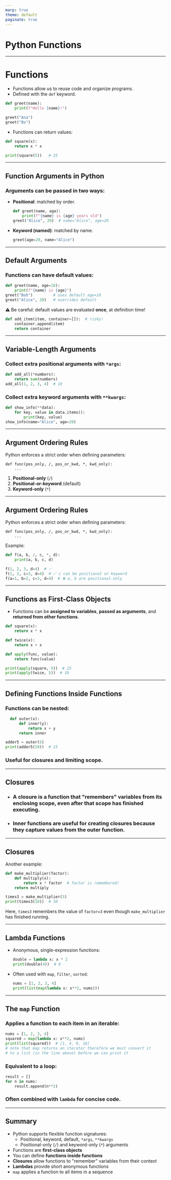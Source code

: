 ```yaml
---
marp: true
theme: default
paginate: true
---
```


# Python Functions

---
# Functions

- Functions allow us to reuse code and organize programs.
- Defined with the `def` keyword.

```python
def greet(name):
    print(f"Hello {name}!")

greet("Ana")
greet("Bo")
```

- Functions can return values:

```python
def square(x):
    return x * x

print(square(5))   # 25
```

---

## Function Arguments in Python
### Arguments can be passed in **two ways**:
- **Positional**: matched by order.  
    ```python
    def greet(name, age):
        print(f"{name} is {age} years old")
    greet("Alice", 20)  # name="Alice", age=20
    ```
- **Keyword (named)**: matched by name.  
    ```python
    greet(age=20, name="Alice")
    ```

---

## Default Arguments
### Functions can have **default values**:
  ```python
  def greet(name, age=18):
      print(f"{name} is {age}")
  greet("Bob")         # uses default age=18
  greet("Alice", 20)   # overrides default
  ```

⚠️ Be careful: default values are evaluated **once**, at definition time!  
```python
def add_item(item, container=[]):  # risky!
    container.append(item)
    return container
```

---

## Variable-Length Arguments
### Collect extra positional arguments with `*args`:
  ```python
  def add_all(*numbers):
      return sum(numbers)
  add_all(1, 2, 3, 4)  # 10
  ```

### Collect extra keyword arguments with `**kwargs`:
  ```python
  def show_info(**data):
      for key, value in data.items():
          print(key, value)
  show_info(name="Alice", age=20)
  ```

---

## Argument Ordering Rules
Python enforces a strict order when defining parameters:

```
def func(pos_only, /, pos_or_kwd, *, kwd_only):
    ...
```

1. **Positional-only** (`/`)  
2. **Positional-or-keyword** (default)  
3. **Keyword-only** (`*`)  

---
## Argument Ordering Rules
Python enforces a strict order when defining parameters:

```
def func(pos_only, /, pos_or_kwd, *, kwd_only):
    ...
```
Example:
```python
def f(a, b, /, c, *, d):
    print(a, b, c, d)

f(1, 2, 3, d=4)  # ✅
f(1, 2, c=3, d=4)  # ✅ c can be positional or keyword
f(a=1, b=2, c=3, d=4)  # ❌ a, b are positional-only
```

---

## Functions as First-Class Objects
- Functions can be **assigned to variables**, **passed as arguments**, and **returned from other functions**.

```python
def square(x):
    return x * x

def twice(x):
    return x + x

def apply(func, value):
    return func(value)

print(apply(square, 5))  # 25
print(apply(twice, 5))  # 10
```

---

## Defining Functions Inside Functions
### Functions can be **nested**:

```python
  def outer(x):
      def inner(y):
          return x + y
      return inner

adder5 = outer(5)
print(adder5(10))  # 15
```


### Useful for **closures** and limiting scope.

---
## Closures
- ### A **closure** is a function that "remembers" variables from its enclosing scope, even after that scope has finished executing.
- ### Inner functions are useful for creating closures because they capture values from the outer function.
 
---
## Closures

Another example:
```python
def make_multiplier(factor):
    def multiply(x):
        return x * factor  # factor is remembered!
    return multiply

times3 = make_multiplier(3)
print(times3(10))  # 30
```
Here, `times3` remembers the value of `factor=3` even though `make_multiplier` has finished running.

---

## Lambda Functions
- Anonymous, single-expression functions:
  ```python
  double = lambda x: x * 2
  print(double(4))  # 8
  ```

- Often used with `map`, `filter`, `sorted`:
  ```python
  nums = [1, 2, 3, 4]
  print(list(map(lambda x: x**2, nums)))
  ```

---

## The `map` Function
### Applies a function to each item in an iterable:
  ```python
  nums = [1, 2, 3, 4]
  squared = map(lambda x: x**2, nums)
  print(list(squared))  # [1, 4, 9, 16]
  # note that map returns an iterator therefore we must convert it
  # to a list (in the line above) before we can print it
  ```

### Equivalent to a loop:
  ```python
  result = []
  for n in nums:
      result.append(n**2)
  ```

### Often combined with `lambda` for concise code.

---

## Summary
- Python supports flexible function signatures:
  - Positional, keyword, default, `*args`, `**kwargs`
  - Positional-only (`/`) and keyword-only (`*`) arguments
- Functions are **first-class objects**
- You can define **functions inside functions**
- **Closures** allow functions to "remember" variables from their context
- **Lambdas** provide short anonymous functions
- `map` applies a function to all items in a sequence
